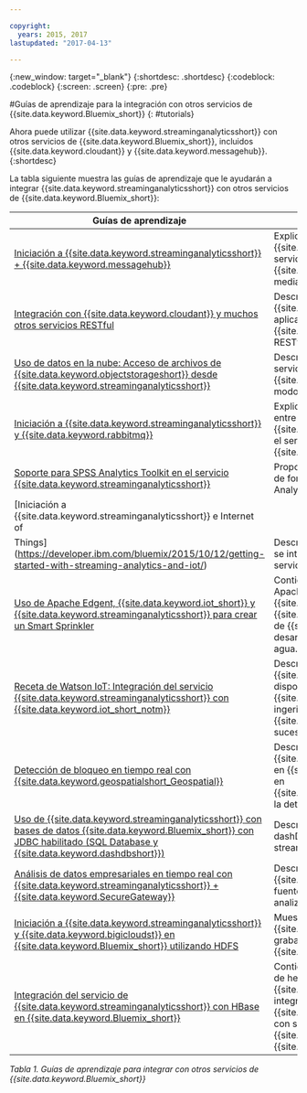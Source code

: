 ```yaml
---

copyright:
  years: 2015, 2017
lastupdated: "2017-04-13"

---
```


<!-- Attribute definitions -->
{:new_window: target="_blank"}
{:shortdesc: .shortdesc}
{:codeblock: .codeblock}
{:screen: .screen}
{:pre: .pre}

#Guías de aprendizaje para la integración con otros servicios de {{site.data.keyword.Bluemix_short}}
{: #tutorials}


Ahora puede utilizar {{site.data.keyword.streaminganalyticsshort}} con otros servicios de {{site.data.keyword.Bluemix_short}}, incluidos {{site.data.keyword.cloudant}} y {{site.data.keyword.messagehub}}.
{:shortdesc}

La tabla siguiente muestra las guías de aprendizaje que le ayudarán a integrar {{site.data.keyword.streaminganalyticsshort}} con otros servicios de {{site.data.keyword.Bluemix_short}}:


| Guías de aprendizaje | Descripción   |
|----------|--------|
| [Iniciación a {{site.data.keyword.streaminganalyticsshort}} + {{site.data.keyword.messagehub}}](https://developer.ibm.com/bluemix/2015/10/16/streaming-analytics-message-hub/) | Explica cómo comunicar con el servicio {{site.data.keyword.messagehub}} desde el servicio {{site.data.keyword.streaminganalyticsfull}} mediante el kit de herramientas de mensajería.      |
| [Integración con {{site.data.keyword.cloudant}} y muchos otros servicios RESTful](https://developer.ibm.com/streamsdev/docs/integrating-with-cloudant-and-many-other-restful-services/) | Describe cómo utilizar adaptadores HTTP de {{site.data.keyword.streamsshort}} para integrar aplicaciones SPL con {{site.data.keyword.cloudant}} y otros servicios RESTful basados en la web.  |
| [Uso de datos en la nube: Acceso de archivos de {{site.data.keyword.objectstorageshort}} desde {{site.data.keyword.streaminganalyticsshort}}](https://developer.ibm.com/bluemix/2016/02/11/leverage-object-storage-for-streaming-analytics/)	| Describe cómo acceder a archivos desde el servicio {{site.data.keyword.objectstorageshort}} de modo que la aplicación los pueda ingerir. 	|
| [Iniciación a {{site.data.keyword.streaminganalyticsshort}} y {{site.data.keyword.rabbitmq}}](https://developer.ibm.com/bluemix/2016/04/26/streaming-analytics-and-rabbitmq/) | Explica el funcionamiento del flujo de mensajes entre el servicio {{site.data.keyword.streaminganalyticsshort}} y el servicio CloudAMQP en {{site.data.keyword.Bluemix_short}}.|
| [Soporte para SPSS Analytics Toolkit en el servicio {{site.data.keyword.streaminganalyticsshort}}](https://developer.ibm.com/streamsdev/docs/spss-in-bluemix-streaming-analytics-service/) | Proporciona unos cuantos consejos para utilizar de forma eficiente los operadores de SPSS Analytics Toolkit en el entorno de nube.  |
| [Iniciación a {{site.data.keyword.streaminganalyticsshort}} e Internet of
Things](https://developer.ibm.com/bluemix/2015/10/12/getting-started-with-streaming-analytics-and-iot/) |  Describe un caso de uso típico y explica cómo se intercambian mensajes entre los dos servicios a través del protocolo MQTT.  |
| [Uso de Apache Edgent, {{site.data.keyword.iot_short}} y {{site.data.keyword.streaminganalyticsshort}} para crear un Smart Sprinkler](https://developer.ibm.com/bluemix/2016/06/01/better-analytics-with-apache-quarks/)| Contiene información sobre cómo combinar Apache Edgent, {{site.data.keyword.streaminganalyticsshort}}, {{site.data.keyword.iot_short}} y otros servicios de {{site.data.keyword.Bluemix_short}} para desarrollar una solución de conservación del agua.  |
| [Receta de Watson IoT: Integración del servicio {{site.data.keyword.streaminganalyticsshort}} con {{site.data.keyword.iot_short_notm}}](https://developer.ibm.com/recipes/tutorials/integrate-ibm-streaming-analytics-service-with-watson-iot-platform/)| Describe cómo utilizar el servicio {{site.data.keyword.streaminganalyticsshort}}, disponible en {{site.data.keyword.Bluemix_short}}, para ingerir, analizar y correlacionar rápidamente en {{site.data.keyword.iot_short_notm}} los sucesos que publican los dispositivos IoT.|
| [Detección de bloqueo en tiempo real con {{site.data.keyword.geospatialshort_Geospatial}}](https://developer.ibm.com/bluemix/2016/05/27/real-time-hangout-detection/)	| Describe el soporte que da el servicio {{site.data.keyword.geospatialshort_Geospatial}} en {{site.data.keyword.Bluemix_short}} (basado en {{site.data.keyword.streaminganalyticsshort}}) a la detección de bloqueo en tiempo real. |
| [Uso de {{site.data.keyword.streaminganalyticsshort}} con bases de datos {{site.data.keyword.Bluemix_short}} con JDBC habilitado (SQL Database y {{site.data.keyword.dashdbshort}})](https://developer.ibm.com/bluemix/2016/01/26/streaming-analytics-with-jdbc-enabled-databases/)	| Describe cómo integrar la base de datos SQL y dashDB utilizando el kit de herramientas streamsx.jdbc. 	|
| [Análisis de datos empresariales en tiempo real con {{site.data.keyword.streaminganalyticsshort}} + {{site.data.keyword.SecureGateway}}](https://developer.ibm.com/bluemix/2016/02/17/analyze-enterprise-data-with-streaming-analytics-secure-gateway/) | Describe cómo conectar un túnel {{site.data.keyword.SecureGateway}} con fuentes de {{site.data.keyword.streamsshort}} y analiza los datos en movimiento de la empresa. 	|
| [Iniciación a {{site.data.keyword.streaminganalyticsshort}} y {{site.data.keyword.bigicloudst}} en {{site.data.keyword.Bluemix_short}} utilizando HDFS](https://developer.ibm.com/bluemix/2016/02/26/streaming-analytics-and-biginsights-using-hdfs/)	| Muestra cómo se utilizan los operadores de {{site.data.keyword.streamsshort}} para leer y grabar archivos en HDFS en {{site.data.keyword.Bluemix_short}}.	|
| [Integración del servicio de {{site.data.keyword.streaminganalyticsshort}} con HBase en {{site.data.keyword.Bluemix_short}}](https://developer.ibm.com/streamsdev/docs/integrating-streams-biginsights-hbase-service-bluemix/)| Contiene información sobre cómo utilizar el kit de herramientas de HBase para {{site.data.keyword.Bluemix_short}} para integrar aplicaciones {{site.data.keyword.streaminganalyticsshort}} con servidores HBase en {{site.data.keyword.bigicloudst}} en {{site.data.keyword.Bluemix_short}}.	|

*Tabla 1. Guías de aprendizaje para integrar con otros servicios de {{site.data.keyword.Bluemix_short}}*

